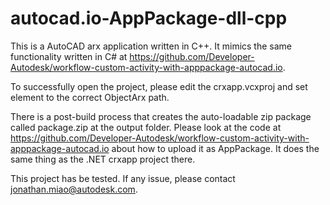 # autocad.io-AppPackage-dll-cpp 
This is a AutoCAD arx application written in C++. It mimics the same functionality written in C# at https://github.com/Developer-Autodesk/workflow-custom-activity-with-apppackage-autocad.io. 

To successfully open the project, please edit the crxapp.vcxproj and set <ObjectARXPath> element to the correct ObjectArx path.

There is a post-build process that creates the auto-loadable zip package called package.zip at the output folder. Please look at the code at https://github.com/Developer-Autodesk/workflow-custom-activity-with-apppackage-autocad.io about how to upload it as AppPackage. It does the same thing as the .NET crxapp project there.

This project has be tested. If any issue, please contact jonathan.miao@autodesk.com. 

